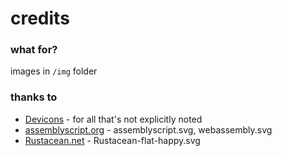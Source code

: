 # credits

### what for?

images in `/img` folder

### thanks to

- [Devicons](https://github.com/devicons/devicon) - for all that's not explicitly noted
- [assemblyscript.org](https://assemblyscript.org/) - assemblyscript.svg, webassembly.svg
- [Rustacean.net](https://rustacean.net/) - Rustacean-flat-happy.svg

